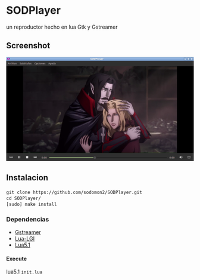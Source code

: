 # SODPlayer

un reproductor hecho en lua Gtk y Gstreamer

## Screenshot

![screenshot](vistas/images/screenshot4.png) 

## Instalacion

```
git clone https://github.com/sodomon2/SODPlayer.git
cd SODPlayer/
[sudo] make install
```

### Dependencias 

- [Gstreamer](https://gstreamer.freedesktop.org/download/)
- [Lua-LGI](https://github.com/pavouk/lgi)
- [Lua5.1](https://www.lua.org/download.html)

#### Execute

lua5.1 `init.lua`
